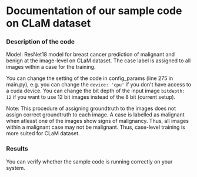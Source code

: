 # Documentation of our sample code on CLaM dataset

### Description of the code
Model: ResNet18 model for breast cancer prediction of malignant and benign at the image-level on CLaM dataset. The case label is assigned to all images within a case for the training.

You can change the setting of the code in config_params (line 275 in main.py), e.g. you can change the ```device: 'cpu'``` if you don't have access to a cuda device. You can change the bit depth of the input image ```bitdepth: 12``` if you want to use 12 bit images instead of the 8 bit (current setup).

Note: This procedure of assigning groundtruth to the images does not assign correct groundtruth to each image. A case is labelled as malignant when atleast one of the images show signs of malignancy. Thus, all images within a malignant case may not be malignant. Thus, case-level training is more suited for CLaM dataset.

### Results
You can verify whether the sample code is running correctly on your system.
